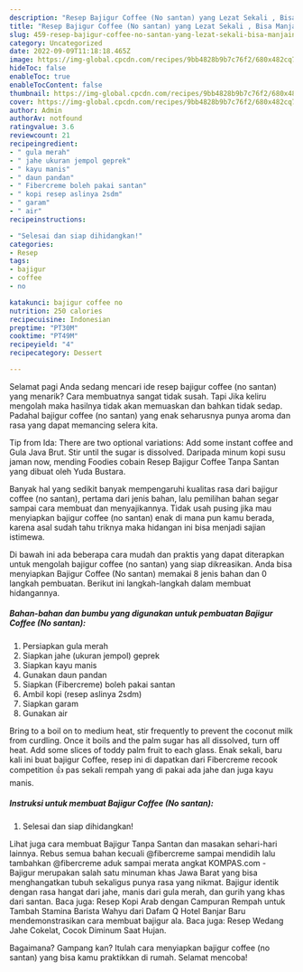 ```yaml
---
description: "Resep Bajigur Coffee (No santan) yang Lezat Sekali , Bisa Manjain Lidah"
title: "Resep Bajigur Coffee (No santan) yang Lezat Sekali , Bisa Manjain Lidah"
slug: 459-resep-bajigur-coffee-no-santan-yang-lezat-sekali-bisa-manjain-lidah
category: Uncategorized
date: 2022-09-09T11:18:18.465Z
image: https://img-global.cpcdn.com/recipes/9bb4828b9b7c76f2/680x482cq70/bajigur-coffee-no-santan-foto-resep-utama.jpg
hideToc: false
enableToc: true
enableTocContent: false
thumbnail: https://img-global.cpcdn.com/recipes/9bb4828b9b7c76f2/680x482cq70/bajigur-coffee-no-santan-foto-resep-utama.jpg
cover: https://img-global.cpcdn.com/recipes/9bb4828b9b7c76f2/680x482cq70/bajigur-coffee-no-santan-foto-resep-utama.jpg
author: Admin
authorAv: notfound
ratingvalue: 3.6
reviewcount: 21
recipeingredient:
- " gula merah"
- " jahe ukuran jempol geprek"
- " kayu manis"
- " daun pandan"
- " Fibercreme boleh pakai santan"
- " kopi resep aslinya 2sdm"
- " garam"
- " air"
recipeinstructions:

- "Selesai dan siap dihidangkan!"
categories:
- Resep
tags:
- bajigur
- coffee
- no

katakunci: bajigur coffee no 
nutrition: 250 calories
recipecuisine: Indonesian
preptime: "PT30M"
cooktime: "PT49M"
recipeyield: "4"
recipecategory: Dessert

---
```



Selamat pagi Anda sedang mencari ide resep bajigur coffee (no santan) yang menarik? Cara membuatnya sangat tidak susah. Tapi Jika keliru mengolah maka hasilnya tidak akan memuaskan dan bahkan tidak sedap. Padahal bajigur coffee (no santan) yang enak seharusnya punya aroma dan rasa yang dapat memancing selera kita.


Tip from Ida: There are two optional variations: Add some instant coffee and Gula Java Brut. Stir until the sugar is dissolved. Daripada minum kopi susu jaman now, mending Foodies cobain Resep Bajigur Coffee Tanpa Santan yang dibuat oleh Yuda Bustara.

Banyak hal yang sedikit banyak mempengaruhi kualitas rasa dari bajigur coffee (no santan), pertama dari jenis bahan, lalu pemilihan bahan segar sampai cara membuat dan menyajikannya. Tidak usah pusing jika mau menyiapkan bajigur coffee (no santan) enak di mana pun kamu berada, karena asal sudah tahu triknya maka hidangan ini bisa menjadi sajian istimewa.


Di bawah ini ada beberapa cara mudah dan praktis yang dapat diterapkan untuk mengolah bajigur coffee (no santan) yang siap dikreasikan. Anda bisa menyiapkan Bajigur Coffee (No santan) memakai 8 jenis bahan dan 0 langkah pembuatan. Berikut ini langkah-langkah dalam membuat hidangannya.

<!--inarticleads1-->

##### Bahan-bahan dan bumbu yang digunakan untuk pembuatan Bajigur Coffee (No santan):

1. Persiapkan  gula merah
1. Siapkan  jahe (ukuran jempol) geprek
1. Siapkan  kayu manis
1. Gunakan  daun pandan
1. Siapkan  (Fibercreme) boleh pakai santan
1. Ambil  kopi (resep aslinya 2sdm)
1. Siapkan  garam
1. Gunakan  air


Bring to a boil on to medium heat, stir frequently to prevent the coconut milk from curdling. Once it boils and the palm sugar has all dissolved, turn off heat. Add some slices of toddy palm fruit to each glass. Enak sekali, baru kali ini buat bajigur Coffee, resep ini di dapatkan dari Fibercreme recook competition 👍 pas sekali rempah yang di pakai ada jahe dan juga kayu manis. 

<!--inarticleads2-->

##### Instruksi untuk membuat Bajigur Coffee (No santan):


1. Selesai dan siap dihidangkan!

Lihat juga cara membuat Bajigur Tanpa Santan dan masakan sehari-hari lainnya. Rebus semua bahan kecuali @fibercreme sampai mendidih lalu tambahkan @fibercreme aduk sampai merata angkat KOMPAS.com - Bajigur merupakan salah satu minuman khas Jawa Barat yang bisa menghangatkan tubuh sekaligus punya rasa yang nikmat. Bajigur identik dengan rasa hangat dari jahe, manis dari gula merah, dan gurih yang khas dari santan. Baca juga: Resep Kopi Arab dengan Campuran Rempah untuk Tambah Stamina Barista Wahyu dari Dafam Q Hotel Banjar Baru mendemonstrasikan cara membuat bajigur ala. Baca juga: Resep Wedang Jahe Cokelat, Cocok Diminum Saat Hujan. 

Bagaimana? Gampang kan? Itulah cara menyiapkan bajigur coffee (no santan) yang bisa kamu praktikkan di rumah. Selamat mencoba!
